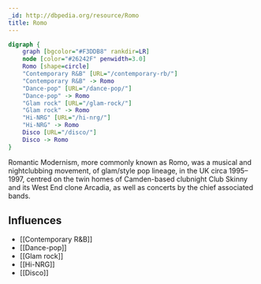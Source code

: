 ```yaml
---
_id: http://dbpedia.org/resource/Romo
title: Romo
---
```


```dot
digraph {
	graph [bgcolor="#F3DDB8" rankdir=LR]
	node [color="#26242F" penwidth=3.0]
	Romo [shape=circle]
	"Contemporary R&B" [URL="/contemporary-rb/"]
	"Contemporary R&B" -> Romo
	"Dance-pop" [URL="/dance-pop/"]
	"Dance-pop" -> Romo
	"Glam rock" [URL="/glam-rock/"]
	"Glam rock" -> Romo
	"Hi-NRG" [URL="/hi-nrg/"]
	"Hi-NRG" -> Romo
	Disco [URL="/disco/"]
	Disco -> Romo
}
```

Romantic Modernism, more commonly known as Romo, was a musical and nightclubbing movement, of glam/style pop lineage, in the UK circa 1995–1997, centred on the twin homes of Camden-based clubnight Club Skinny and its West End clone Arcadia, as well as concerts by the chief associated bands.

## Influences
- [[Contemporary R&B]]
- [[Dance-pop]]
- [[Glam rock]]
- [[Hi-NRG]]
- [[Disco]]
